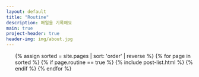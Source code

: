 ```yaml
---
layout: default
title: "Routine"
description: 매일을 기록해요
main: true
project-header: true
header-img: img/about.jpg
---
```

<script src='https://cdn.jsdelivr.net/npm/@fullcalendar/core@6.1.4/index.global.min.js'></script>
<script src='https://cdn.jsdelivr.net/npm/@fullcalendar/daygrid@6.1.4/index.global.min.js'></script>
<style>
	.fc-day-sun a { color: #FF4D37; }
	.fc-day-sat a { color: #1570FF; }
	.fc-daygrid-event-harness a { color: #151E27; }
</style>
<script>
document.addEventListener('DOMContentLoaded', function() {
	var calendarEl = document.getElementById('calendar');
	var calendar = new FullCalendar.Calendar(calendarEl, {
		firstDay: 1,
		expandRows: true,
		timeZone: 'Asia/seoul',
		dayMaxEvents: true,
		locale: 'ko',
		initialView: 'dayGridMonth',
		eventTimeFormat: {
    		hour: '2-digit',
    		hour12: false
    	},
		eventDidMount: function(event, element) {
			event.el.style.fontSize = "14px";
			if (event.event._def.extendedProps.is_success == 0){
				event.el.firstChild.style.border = "4px solid #FF4D37";
			}
			if (event.event._def.extendedProps.is_success == 1) {
				event.el.firstChild.style.border = "4px solid #00CB7F";
			}
	    },
		events: {{ site.data.routine | replace: '=>', ':' }}
	});
	if (document.body.clientWidth < 800) {
		calendar.setOption('height', 400);
	}
	else {
		calendar.setOption('height', 800);
	}
	calendar.render();
});
</script>

<div id='calendar'></div>

<ul class="catalogue">
{% assign sorted = site.pages | sort: 'order' | reverse %}
{% for page in sorted %}
{% if page.routine == true %}
{% include post-list.html %}
{% endif %}
{% endfor %}
</ul>